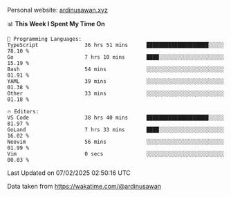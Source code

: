 Personal website: [ardinusawan.xyz](https://ardinusawan.xyz)

<!--START_SECTION:waka-->
📊 **This Week I Spent My Time On** 

```text
💬 Programming Languages: 
TypeScript               36 hrs 51 mins      ████████████████████░░░░░   78.10 % 
Go                       7 hrs 10 mins       ████░░░░░░░░░░░░░░░░░░░░░   15.19 % 
Bash                     54 mins             ░░░░░░░░░░░░░░░░░░░░░░░░░   01.91 % 
YAML                     39 mins             ░░░░░░░░░░░░░░░░░░░░░░░░░   01.38 % 
Other                    33 mins             ░░░░░░░░░░░░░░░░░░░░░░░░░   01.18 % 

🔥 Editors: 
VS Code                  38 hrs 40 mins      ████████████████████░░░░░   81.97 % 
GoLand                   7 hrs 33 mins       ████░░░░░░░░░░░░░░░░░░░░░   16.02 % 
Neovim                   56 mins             ░░░░░░░░░░░░░░░░░░░░░░░░░   01.99 % 
Vim                      0 secs              ░░░░░░░░░░░░░░░░░░░░░░░░░   00.03 % 
```


 Last Updated on 07/02/2025 02:50:16 UTC
<!--END_SECTION:waka-->
Data taken from https://wakatime.com/@ardinusawan
